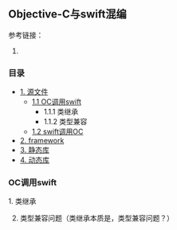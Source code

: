 ## Objective-C与swift混编

参考链接：
1. []()

### 目录
  * [1. 源文件](#1)
    * [1.1 OC调用swift](#1.1)
      * 1.1.1 类继承
      * 1.1.2 类型兼容
    * [1.2 swift调用OC](#1.2)
  * [2. framework](#2)
  * [3. 静态库](#3)
  * [4. 动态库](#4)

<h3 id="1.1">OC调用swift</h3>
1. 类继承

2. 类型兼容问题（类继承本质是，类型兼容问题？）
